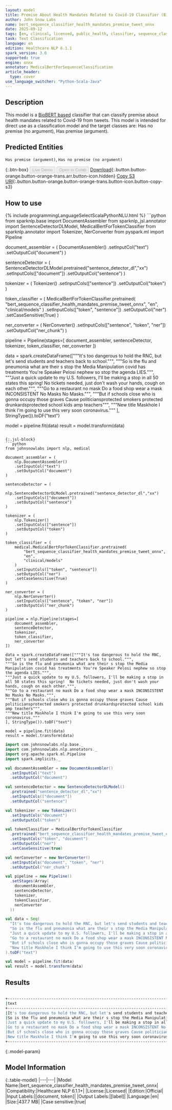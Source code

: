 ```yaml
---
layout: model
title: Premise About Health Mandates Related to Covid-19 Classifier (BioBERT) ONNX
author: John Snow Labs
name: bert_sequence_classifier_health_mandates_premise_tweet_onnx
date: 2025-09-12
tags: [en, clinical, licensed, public_health, classifier, sequence_classification, covid_19, tweet, premise, mandate, onnx]
task: Text Classification
language: en
edition: Healthcare NLP 6.1.1
spark_version: 3.0
supported: true
engine: onnx
annotator: MedicalBertForSequenceClassification
article_header:
  type: cover
use_language_switcher: "Python-Scala-Java"
---
```


## Description

This model is a [BioBERT based](https://github.com/dmis-lab/biobert) classifier that can classify premise about health mandates related to Covid-19 from tweets. 
This model is intended for direct use as a classification model and the target classes are: Has no premise (no argument), Has premise (argument).

## Predicted Entities

`Has premise (argument)`, `Has no premise (no argument)`

{:.btn-box}
<button class="button button-orange" disabled>Live Demo</button>
<button class="button button-orange" disabled>Open in Colab</button>
[Download](https://s3.amazonaws.com/auxdata.johnsnowlabs.com/clinical/models/bert_sequence_classifier_health_mandates_premise_tweet_onnx_en_6.1.1_3.0_1757683844203.zip){:.button.button-orange.button-orange-trans.arr.button-icon.hidden}
[Copy S3 URI](s3://auxdata.johnsnowlabs.com/clinical/models/bert_sequence_classifier_health_mandates_premise_tweet_onnx_en_6.1.1_3.0_1757683844203.zip){:.button.button-orange.button-orange-trans.button-icon.button-copy-s3}

## How to use



<div class="tabs-box" markdown="1">
{% include programmingLanguageSelectScalaPythonNLU.html %}
```python
from sparknlp.base import DocumentAssembler
from sparknlp_jsl.annotator import SentenceDetectorDLModel, MedicalBertForTokenClassifier
from sparknlp.annotator import Tokenizer, NerConverter
from pyspark.ml import Pipeline

document_assembler = (
    DocumentAssembler()
    .setInputCol("text")
    .setOutputCol("document")
)

sentenceDetector = (
    SentenceDetectorDLModel.pretrained("sentence_detector_dl","xx")
    .setInputCols(["document"])
    .setOutputCol("sentence")
)

tokenizer = (
    Tokenizer()
    .setInputCols(["sentence"])
    .setOutputCol("token")
)

token_classifier = (
    MedicalBertForTokenClassifier.pretrained(
        "bert_sequence_classifier_health_mandates_premise_tweet_onnx",
        "en",
        "clinical/models"
    )
    .setInputCols(["token", "sentence"])
    .setOutputCol("ner")
    .setCaseSensitive(True)
)

ner_converter = (
    NerConverter()
    .setInputCols(["sentence", "token", "ner"])
    .setOutputCol("ner_chunk")
)

pipeline = Pipeline(stages=[
    document_assembler,
    sentenceDetector,
    tokenizer,
    token_classifier,
    ner_converter
])

data = spark.createDataFrame(["""It's too dangerous to hold the RNC, but let's send students and teachers back to school.""",
"""So is the flu and pneumonia what are their s stop the Media Manipulation covid has treatments You're Speaker Pelosi nephew so stop the agenda LIES.""",
"""Just a quick update to my U.S. followers, I'll be making a stop in all 50 states this spring!  No tickets needed, just don't wash your hands, cough on each other.""",
"""Go to a restaurant no mask Do a food shop wear a mask INCONSISTENT No Masks No Masks.""",
"""But if schools close who is gonna occupy those graves Cause politiciansprotected smokers protected drunkardsprotected school kids amp teachers""",
"""New title Maskhole I think I'm going to use this very soon coronavirus."""
], StringType()).toDF("text")

model = pipeline.fit(data)
result = model.transform(data)
```

{:.jsl-block}
```python
from johnsnowlabs import nlp, medical

document_assembler = (
    nlp.DocumentAssembler()
    .setInputCol("text")
    .setOutputCol("document")
)

sentenceDetector = (
    nlp.SentenceDetectorDLModel.pretrained("sentence_detector_dl","xx")
    .setInputCols(["document"])
    .setOutputCol("sentence")
)

tokenizer = (
    nlp.Tokenizer()
    .setInputCols(["sentence"])
    .setOutputCol("token")
)

token_classifier = (
    medical.MedicalBertForTokenClassifier.pretrained(
        "bert_sequence_classifier_health_mandates_premise_tweet_onnx",
        "en",
        "clinical/models"
    )
    .setInputCols(["token", "sentence"])
    .setOutputCol("ner")
    .setCaseSensitive(True)
)

ner_converter = (
    nlp.NerConverter()
    .setInputCols(["sentence", "token", "ner"])
    .setOutputCol("ner_chunk")
)

pipeline = nlp.Pipeline(stages=[
    document_assembler,
    sentenceDetector,
    tokenizer,
    token_classifier,
    ner_converter
])

data = spark.createDataFrame(["""It's too dangerous to hold the RNC, but let's send students and teachers back to school.""",
"""So is the flu and pneumonia what are their s stop the Media Manipulation covid has treatments You're Speaker Pelosi nephew so stop the agenda LIES.""",
"""Just a quick update to my U.S. followers, I'll be making a stop in all 50 states this spring!  No tickets needed, just don't wash your hands, cough on each other.""",
"""Go to a restaurant no mask Do a food shop wear a mask INCONSISTENT No Masks No Masks.""",
"""But if schools close who is gonna occupy those graves Cause politiciansprotected smokers protected drunkardsprotected school kids amp teachers""",
"""New title Maskhole I think I'm going to use this very soon coronavirus."""
], StringType()).toDF("text")

model = pipeline.fit(data)
result = model.transform(data)

```
```scala
import com.johnsnowlabs.nlp.base._
import com.johnsnowlabs.nlp.annotators._
import org.apache.spark.ml.Pipeline
import spark.implicits._

val documentAssembler = new DocumentAssembler()
  .setInputCol("text")
  .setOutputCol("document")

val sentenceDetector = new SentenceDetectorDLModel()
  .pretrained("sentence_detector_dl","xx")
  .setInputCols(["document"])
  .setOutputCol("sentence")

val tokenizer = new Tokenizer()
  .setInputCols("document")
  .setOutputCol("token")

val tokenClassifier = MedicalBertForTokenClassifier
  .pretrained("bert_sequence_classifier_health_mandates_premise_tweet_onnx", "en", "clinical/models")
  .setInputCols("token", "document")
  .setOutputCol("ner")
  .setCaseSensitive(true)

val nerConverter = new NerConverter()
  .setInputCols("document", "token", "ner")
  .setOutputCol("ner_chunk")

val pipeline = new Pipeline()
  .setStages(Array(
    documentAssembler,
    sentenceDetector,
    tokenizer,
    tokenClassifier,
    nerConverter
  ))

val data = Seq(
  "It's too dangerous to hold the RNC, but let's send students and teachers back to school.",
  "So is the flu and pneumonia what are their s stop the Media Manipulation covid has treatments You're Speaker Pelosi nephew so stop the agenda LIES.",
  "Just a quick update to my U.S. followers, I'll be making a stop in all 50 states this spring!  No tickets needed, just don't wash your hands, cough on each other.",
  "Go to a restaurant no mask Do a food shop wear a mask INCONSISTENT No Masks No Masks.",
  "But if schools close who is gonna occupy those graves Cause politiciansprotected smokers protected drunkardsprotected school kids amp teachers",
  "New title Maskhole I think I'm going to use this very soon coronavirus."
).toDF("text")

val model = pipeline.fit(data)
val result = model.transform(data)
```
</div>

## Results

```bash

+------------------------------------------------------------------------------------------------------------------------------------------------------------------+------------------------------+
|text                                                                                                                                                              |result                        |
+------------------------------------------------------------------------------------------------------------------------------------------------------------------+------------------------------+
|It's too dangerous to hold the RNC, but let's send students and teachers back to school.                                                                          |[Has premise (argument)]      |
|So is the flu and pneumonia what are their s stop the Media Manipulation covid has treatments You're Speaker Pelosi nephew so stop the agenda LIES.               |[Has premise (argument)]      |
|Just a quick update to my U.S. followers, I'll be making a stop in all 50 states this spring!  No tickets needed, just don't wash your hands, cough on each other.|[Has no premise (no argument)]|
|Go to a restaurant no mask Do a food shop wear a mask INCONSISTENT No Masks No Masks.                                                                             |[Has no premise (no argument)]|
|But if schools close who is gonna occupy those graves Cause politiciansprotected smokers protected drunkardsprotected school kids amp teachers                    |[Has premise (argument)]      |
|New title Maskhole I think I'm going to use this very soon coronavirus.                                                                                           |[Has no premise (no argument)]|
+------------------------------------------------------------------------------------------------------------------------------------------------------------------+------------------------------+
```

{:.model-param}
## Model Information

{:.table-model}
|---|---|
|Model Name:|bert_sequence_classifier_health_mandates_premise_tweet_onnx|
|Compatibility:|Healthcare NLP 6.1.1+|
|License:|Licensed|
|Edition:|Official|
|Input Labels:|[document, token]|
|Output Labels:|[label]|
|Language:|en|
|Size:|437.7 MB|
|Case sensitive:|true|